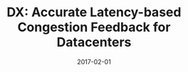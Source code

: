 ---
title: "DX: Accurate Latency-based Congestion Feedback for Datacenters"
collection: publications
authors: 'Changhyun Lee, <b>Chunjong Park</b>, Keon Jang, Sue Moon, and Dongsu Han'
date: 2017-02-01
year: 2017
month: February
venue: 'IEEE/ACM Transaction on Networking'
url: 'https://nmsl.kaist.ac.kr/~cjpark/pdf/ton2017_dx.pdf'
---